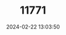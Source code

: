 ---
title: "11771"
category: "Athearnia anthonyi"
draft: false
date: 2024-02-22 13:03:50
languages:
  English: ["Anthony's River Snail", "Anthony's Riversnail"]
---